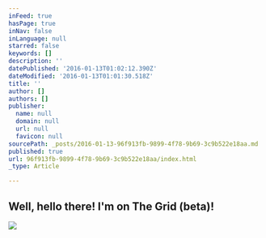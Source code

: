 ```yaml
---
inFeed: true
hasPage: true
inNav: false
inLanguage: null
starred: false
keywords: []
description: ''
datePublished: '2016-01-13T01:02:12.390Z'
dateModified: '2016-01-13T01:01:30.518Z'
title: ''
author: []
authors: []
publisher:
  name: null
  domain: null
  url: null
  favicon: null
sourcePath: _posts/2016-01-13-96f913fb-9899-4f78-9b69-3c9b522e18aa.md
published: true
url: 96f913fb-9899-4f78-9b69-3c9b522e18aa/index.html
_type: Article

---
```

## Well, hello there! I'm on The Grid (beta)!
![](https://the-grid-user-content.s3-us-west-2.amazonaws.com/145572cd-9a75-435a-becb-2d8310ea1595.jpg)